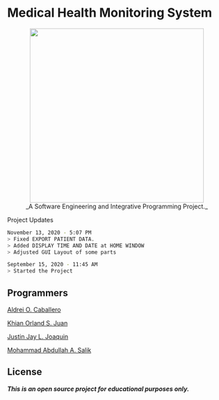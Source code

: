 # Medical Health Monitoring System


<p align="center">
<img src="https://github.com/kojuan/MedicalHealthMonitoringSystem/blob/master/APP_IMAGES/LOGO_ICONS/HMS_LOGO_800PX.png?raw=true" width="400" height="400"><br>
_A Software Engineering and Integrative Programming Project._
</p




## Project Updates
```bash
November 13, 2020 - 5:07 PM
> Fixed EXPORT PATIENT DATA.
> Added DISPLAY TIME AND DATE at HOME WINDOW
> Adjusted GUI Layout of some parts
```
```bash
September 15, 2020 - 11:45 AM
> Started the Project
```

## Programmers
[Aldrei O. Caballero](/https://www.facebook.com/aldreicaballero4)

[Khian Orland S. Juan](https://facebook.com/KhianJuan2000)

[Justin Jay L. Joaquin](https://www.facebook.com/fluffybluebunnnnny)

[Mohammad Abdullah A. Salik](https://www.facebook.com/whycooktherice)

## License
**_This is an open source project for educational purposes only._**
